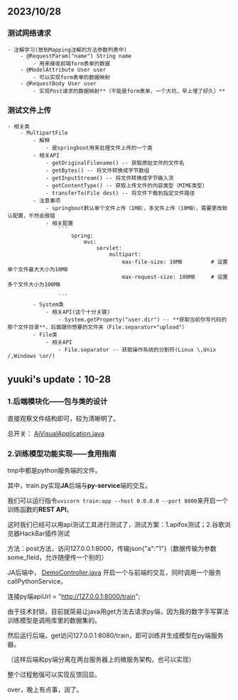 ## 2023/10/28

### 测试网络请求
    - 注解学习(放到Mapping注解的方法参数列表中)
        - @RequestParam("name") String name
            - 用来接收前端form表单的数据
        - @ModelAttribute User user
            - 可以实现form表单的数据映射
        - @RequestBody User user
            - 实现Post请求的数据映射**（不能是form表单，一个大坑，早上埋了好久）**

### 测试文件上传
    - 相关类
        - MultipartFile
            - 解释
                - 是springboot用来处理文件上传的一个类
            - 相关API
                - getOriginalFilename() -- 获取原始文件的文件名
                - getBytes() -- 将文件转换成字节数组
                - getInputStream() -- 将文件转换成字节输入流
                - getContentType() -- 获取上传文件的内容类型（MIME类型）
                - transferTo(File dest) -- 将文件下载到指定文件路径
            - 注意事项
                - springboot默认单个文件上传（1MB），多文件上传（10MB），需要更改默认配置，不然会报错
                - 相关配置
                    ```
                        spring:
                            mvc:
                                servlet:
                                    multipart:
                                        max-file-size: 10MB  		# 设置单个文件最大大小为10MB
                                        max-request-size: 100MB  	# 设置多个文件大小为100MB
    
                    ```
            - System类
                - 相关API(这个十分关键)
                    - System.getProperty("user.dir") -- **获取当前你写代码的那个文件目录**，后面跟你想要的文件夹（File.separator+"upload"）
            - File类
                - 相关API
                    - File.separator -- 获取操作系统的分割符(Linux \,Unix /,Windows \or/)



## yuuki's update：10-28

### 1.后端模块化——包与类的设计

直接观察文件结构即可，较为清晰明了。

总开关： [AiVisualApplication.java](src\main\java\com\example\AiVisualApplication.java) 

### 2.训练模型功能实现——食用指南

tmp中都是python服务端的文件。

其中，train.py实现**JA**后端与**py-service**端的交互。

我们可以运行指令`uvicorn train:app --host 0.0.0.0 --port 8000`来开启一个训练函数的**REST API**。

这时我们已经可以用api测试工具进行测试了，测试方案：1.apifox测试；2.谷歌浏览器HackBar插件测试

方法：post方法，访问127.0.0.1:8000，传输json{"a":"1"}（数据传输为参数some_fleld，允许随便传一个别的）



JA后端中， [DemoController.java](src\main\java\com\example\controller\DemoController.java) 开启一个与前端的交互，同时调用一个服务callPythonService，

连接py端apiUrl = "http://127.0.0.1:8000/train"; 

由于技术封锁，目前就简易让java用get方法去请求py端，因为我的数字手写算法训练模型是调用库里的数据集的。

然后运行后端，get访问127.0.0.1:8080/train，即可训练并生成模型在py端服务器。

（这样后端和py端分离在两台服务器上的微服务架构，也可以实现）

整个过程勉强可以实现反馈回显。

over，晚上有点事，润了。